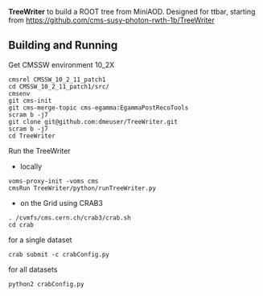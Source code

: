 **TreeWriter** to build a ROOT tree from MiniAOD. Designed for ttbar, starting from https://github.com/cms-susy-photon-rwth-1b/TreeWriter

## Building and Running ##
Get CMSSW environment 10_2X

```
cmsrel CMSSW_10_2_11_patch1
cd CMSSW_10_2_11_patch1/src/
cmsenv
git cms-init
git cms-merge-topic cms-egamma:EgammaPostRecoTools
scram b -j7
git clone git@github.com:dmeuser/TreeWriter.git
scram b -j7
cd TreeWriter
```
Run the TreeWriter
- locally
```
voms-proxy-init -voms cms
cmsRun TreeWriter/python/runTreeWriter.py
```
- on the Grid using CRAB3
```
. /cvmfs/cms.cern.ch/crab3/crab.sh
cd crab
```
for a single dataset
```
crab submit -c crabConfig.py
```
for all datasets
```
python2 crabConfig.py
```
